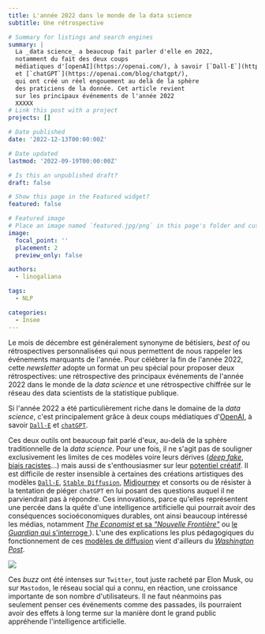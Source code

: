 ```yaml
---
title: L'année 2022 dans le monde de la data science
subtitle: Une rétrospective

# Summary for listings and search engines
summary: |
  La _data science_ a beaucoup fait parler d'elle en 2022,
  notamment du fait des deux coups
  médiatiques d'[openAI](https://openai.com/), à savoir [`Dall-E`](https://openai.com/dall-e-2/)
  et [`chatGPT`](https://openai.com/blog/chatgpt/),
  qui ont créé un réel engouement au delà de la sphère
  des praticiens de la donnée. Cet article revient 
  sur les principaux événements de l'année 2022
  XXXXX
# Link this post with a project
projects: []

# Date published
date: '2022-12-13T00:00:00Z'

# Date updated
lastmod: '2022-09-19T00:00:00Z'

# Is this an unpublished draft?
draft: false

# Show this page in the Featured widget?
featured: false

# Featured image
# Place an image named `featured.jpg/png` in this page's folder and customize its options here.
image:
  focal_point: ''
  placement: 2
  preview_only: false

authors:
  - linogaliana

tags:
  - NLP

categories:
  - Insee
---
```


Le mois de décembre est généralement synonyme de
bétisiers, _best of_ ou
rétrospectives personnalisées qui nous permettent
de nous rappeler les événements marquants de l'année.
Pour célébrer la fin de l'année 2022, cette _newsletter_
adopte un format un peu spécial pour
proposer deux rétrospectives: une rétrospective
des principaux événements de l'année 2022 dans le monde de
la _data science_ et une rétrospective chiffrée sur le
réseau des data scientists de la statistique publique.

Si l'année 2022 a été particulièrement riche dans le domaine
de la _data science_, c'est principalement grâce à deux coups
médiatiques d'[OpenAI](https://openai.com/),
à savoir [`Dall-E`](https://openai.com/dall-e-2/)
et [`chatGPT`](https://openai.com/blog/chatgpt/). 

Ces deux outils ont
beaucoup fait parlé d'eux, au-delà
de la sphère traditionnelle de la _data science_.
Pour une fois, il ne s'agit pas de souligner 
exclusivement les limites de ces modèles voire leurs
dérives ([_deep fake_](https://fr.wikipedia.org/wiki/Deepfake),
[biais racistes](https://www.washingtonpost.com/technology/2022/07/16/racist-robots-ai/)...) mais aussi
de s'enthousiasmer sur
leur [potentiel créatif](https://www.platformer.news/p/how-dall-e-could-power-a-creative).
Il est difficile de rester insensible à certaines des créations
artistiques des modèles [`Dall-E`](https://dalle2.gallery/#search-random), [`Stable Diffusion`](https://stablediffusion.fr/gallery), [Midjourney](https://www.midjourney.com/showcase/recent/) et consorts ou de résister à la tentation de piéger
`chatGPT` en lui posant des questions auquel il ne parviendrait
pas à répondre.
Ces innovations, parce qu'elles représentent une percée
dans la quête d'une intelligence artificielle qui pourrait avoir
des conséquences socioéconomiques durables,
ont ainsi beaucoup intéressé les médias, notamment [_The Economist_ et sa _"Nouvelle Frontière"_](https://www.economist.com/news/2022/06/11/how-a-computer-designed-this-weeks-cover) ou [le _Guardian_ qui s'interroge ](https://www.theguardian.com/commentisfree/2022/dec/10/i-wrote-this-column-myself-but-how-long-before-a-chatbot-could-do-it-for-me)).
L'une des explications les plus pédagogiques
du fonctionnement de ces [modèles de diffusion](https://en.wikipedia.org/wiki/Diffusion_model) 
vient d'ailleurs du [_Washington Post_](https://www.washingtonpost.com/technology/interactive/2022/ai-image-generator/). 

![](https://raw.githubusercontent.com/CompVis/stable-diffusion/2ff270f4e0c884d9684fa038f6d84d8600a94b39/assets/stable-samples/txt2img/merged-0006.png)

Ces _buzz_ ont été intenses sur `Twitter`, tout juste racheté par Elon Musk, ou sur `Mastodon`, 
le réseau social qui a connu, en réaction, une croissance importante de son nombre d'utilisateurs.
Il ne faut néanmoins pas seulement penser ces événements comme des passades,
ils pourraient avoir des effets à long terme sur la manière dont le grand public 
appréhende l'intelligence artificielle. 




<!-----
- quarto
- rstudio -> posit
- observable + duckdb
- IA: rapport conseil d'Etat: https://www.conseil-etat.fr/content/download/175739/file/Etude%20%C3%A0%20la%20demande%20du%20PM%20-%20IA%20et%20action%20publique.pdf + UNECE Adasmm

- pytorch dans linux foundation
- tensorflow abandonné par google
- plate-forme dataviz de l'ONS sur les résultats du census qui est hyper bien faite
- onyxia
- Ryanair v lastminute.com, j’ai grossièrement résumé le cas page 85 dans le support
- Twitter Elon
- Data scientist 10 ans après
------->
